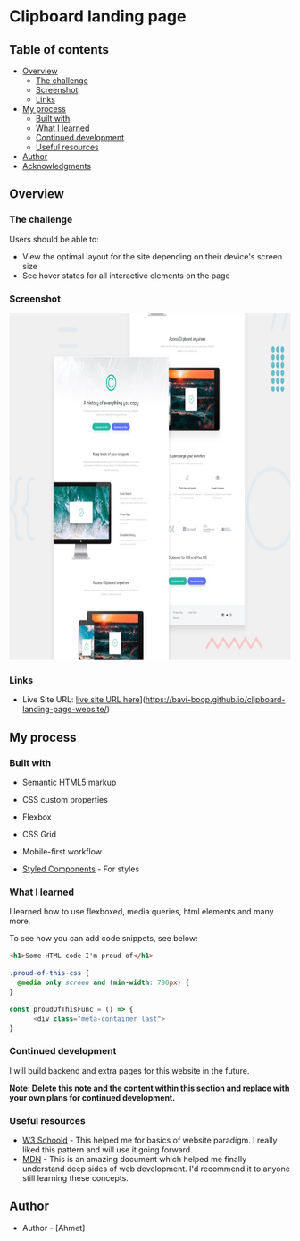 # Clipboard landing page 


## Table of contents

- [Overview](#overview)
  - [The challenge](#the-challenge)
  - [Screenshot](#screenshot)
  - [Links](#links)
- [My process](#my-process)
  - [Built with](#built-with)
  - [What I learned](#what-i-learned)
  - [Continued development](#continued-development)
  - [Useful resources](#useful-resources)
- [Author](#author)
- [Acknowledgments](#acknowledgments)



## Overview

### The challenge

Users should be able to:

- View the optimal layout for the site depending on their device's screen size
- See hover states for all interactive elements on the page

### Screenshot

<p align="center">
<a href="https://bavi-boop.github.io/clipboard-landing-page-website/"><img src="screenshot.jpg" alt="screenshot" width="720" height="620"></a>
</p>


### Links

- Live Site URL: [live site URL here]([https://your-live-site-url.com)](https://bavi-boop.github.io/clipboard-landing-page-website/)

## My process

### Built with

- Semantic HTML5 markup
- CSS custom properties
- Flexbox
- CSS Grid
- Mobile-first workflow

- [Styled Components](https://styled-components.com/) - For styles



### What I learned

I learned how to use flexboxed, media queries, html elements and many more.

To see how you can add code snippets, see below:

```html
<h1>Some HTML code I'm proud of</h1>
```
```css
.proud-of-this-css {
  @media only screen and (min-width: 790px) {
}
```
```js
const proudOfThisFunc = () => {
      <div class="meta-container last">
}
```


### Continued development

I will build backend and extra pages for this website in the future.

**Note: Delete this note and the content within this section and replace with your own plans for continued development.**

### Useful resources

- [W3 Schoold](https://www.w3schools.com/) - This helped me for basics of website paradigm. I really liked this pattern and will use it going forward.
- [MDN](https://developer.mozilla.org/en-US/) - This is an amazing document which helped me finally understand deep sides of web development. I'd recommend it to anyone still learning these concepts.


## Author

- Author - [Ahmet]







